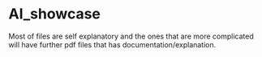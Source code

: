 # AI_showcase
Most of files are self explanatory and the ones that are more complicated will have further pdf files that has documentation/explanation.
